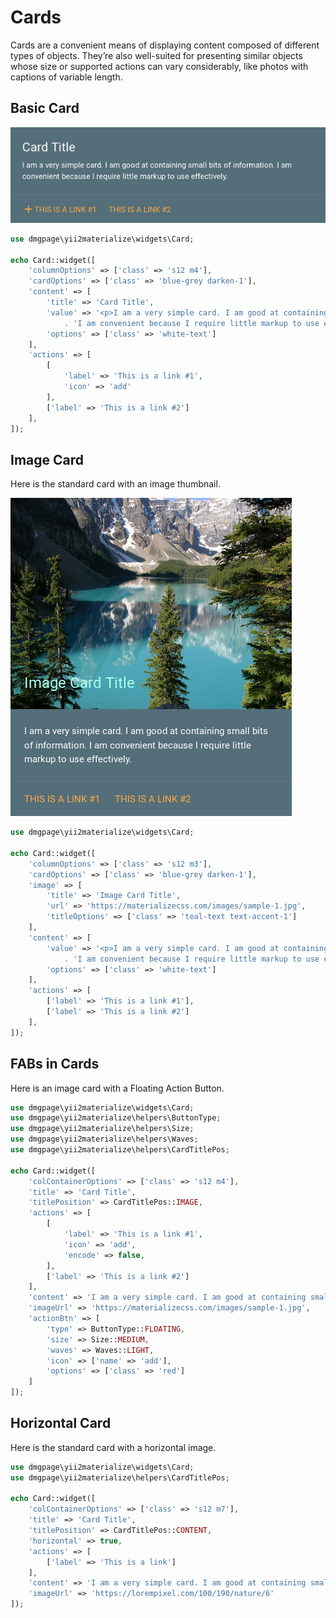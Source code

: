 
# Cards

Cards are a convenient means of displaying content composed of different types of objects. They’re also well-suited for presenting similar objects whose size or supported actions can vary considerably, like photos with captions of variable length.

## Basic Card

![Basic card](https://github.com/DMGPage/yii2-materialize/blob/master/doc/card/basic.png)

```php
use dmgpage\yii2materialize\widgets\Card;

echo Card::widget([
    'columnOptions' => ['class' => 's12 m4'],
    'cardOptions' => ['class' => 'blue-grey darken-1'],
    'content' => [
        'title' => 'Card Title',
        'value' => '<p>I am a very simple card. I am good at containing small bits of information. '
            . 'I am convenient because I require little markup to use effectively.</p>',
        'options' => ['class' => 'white-text']
    ],
    'actions' => [
        [
            'label' => 'This is a link #1',
            'icon' => 'add'
        ],
        ['label' => 'This is a link #2']
    ],
]);
```

## Image Card

Here is the standard card with an image thumbnail.

![Basic card](https://github.com/DMGPage/yii2-materialize/blob/master/doc/card/image.png)

```php
use dmgpage\yii2materialize\widgets\Card;

echo Card::widget([
    'columnOptions' => ['class' => 's12 m3'],
    'cardOptions' => ['class' => 'blue-grey darken-1'],
    'image' => [
        'title' => 'Image Card Title',
        'url' => 'https://materializecss.com/images/sample-1.jpg',
        'titleOptions' => ['class' => 'teal-text text-accent-1']
    ],
    'content' => [
        'value' => '<p>I am a very simple card. I am good at containing small bits of information. '
            . 'I am convenient because I require little markup to use effectively.</p>',
        'options' => ['class' => 'white-text']
    ],
    'actions' => [
        ['label' => 'This is a link #1'],
        ['label' => 'This is a link #2']
    ],
]);
```

## FABs in Cards

Here is an image card with a Floating Action Button. 

```php
use dmgpage\yii2materialize\widgets\Card;
use dmgpage\yii2materialize\helpers\ButtonType;
use dmgpage\yii2materialize\helpers\Size;
use dmgpage\yii2materialize\helpers\Waves;
use dmgpage\yii2materialize\helpers\CardTitlePos;

echo Card::widget([
    'colContainerOptions' => ['class' => 's12 m4'],
    'title' => 'Card Title',
    'titlePosition' => CardTitlePos::IMAGE,
    'actions' => [
        [
            'label' => 'This is a link #1',
            'icon' => 'add',
            'encode' => false,
        ],
        ['label' => 'This is a link #2']
    ],
    'content' => 'I am a very simple card. I am good at containing small bits of information.',
    'imageUrl' => 'https://materializecss.com/images/sample-1.jpg',
    'actionBtn' => [
        'type' => ButtonType::FLOATING,
        'size' => Size::MEDIUM,
        'waves' => Waves::LIGHT,
        'icon' => ['name' => 'add'],
        'options' => ['class' => 'red']
    ]
]);
```

## Horizontal Card

Here is the standard card with a horizontal image.

```php
use dmgpage\yii2materialize\widgets\Card;
use dmgpage\yii2materialize\helpers\CardTitlePos;

echo Card::widget([
    'colContainerOptions' => ['class' => 's12 m7'],
    'title' => 'Card Title',
    'titlePosition' => CardTitlePos::CONTENT,
    'horizontal' => true,
    'actions' => [
        ['label' => 'This is a link']
    ],
    'content' => 'I am a very simple card. I am good at containing small bits of information.',
    'imageUrl' => 'https://lorempixel.com/100/190/nature/6'
]);
```